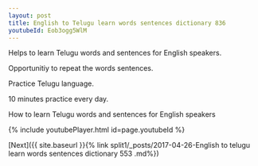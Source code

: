 ```yaml
---
layout: post
title: English to Telugu learn words sentences dictionary 836 
youtubeId: Eob3ogg5WlM
---
```

 
 
Helps to learn Telugu words and sentences for English speakers.

Opportunitiy to repeat the words sentences. 

Practice Telugu language. 
 
10 minutes practice every day. 
 
How to learn Telugu words and sentences for English speakers 
 
{% include youtubePlayer.html id=page.youtubeId %}
 
 
[Next]({{ site.baseurl }}{% link  split1/_posts/2017-04-26-English to telugu learn words sentences dictionary 553 .md%})
 
